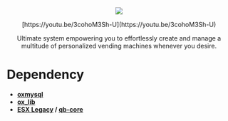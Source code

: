 <div align='center'><img src='https://imgur.com/ohvQthn'/></div>

<p align="center">
  [https://youtu.be/3cohoM3Sh-U](https://youtu.be/3cohoM3Sh-U)
</p>
<p style="text-align: center;">Ultimate system empowering you to effortlessly create and manage a multitude of personalized vending machines whenever you desire.</p>

# Dependency

- **[oxmysql](https://github.com/overextended/oxmysql)**
- **[ox_lib](https://github.com/overextended/ox_lib)**
- **[ESX Legacy](https://github.com/esx-framework/esx-legacy) / [qb-core](https://github.com/qbcore-framework/qb-core)**